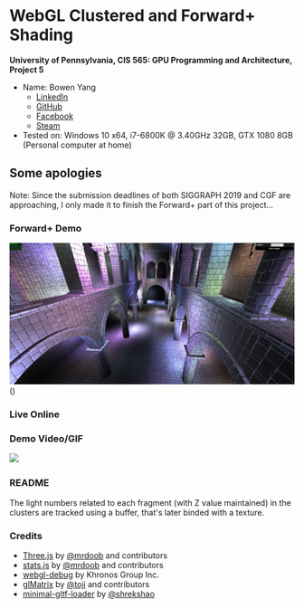 WebGL Clustered and Forward+ Shading
======================

**University of Pennsylvania, CIS 565: GPU Programming and Architecture, Project 5**

* Name: Bowen Yang
  * [LinkedIn](https://www.linkedin.com/in/%E5%8D%9A%E6%96%87-%E6%9D%A8-83bba6148)
  * [GitHub](https://github.com/Grillnov)
  * [Facebook](https://www.facebook.com/yang.bowen.7399)
  * [Steam](https://steamcommunity.com/id/grillnov)
* Tested on: Windows 10 x64, i7-6800K @ 3.40GHz 32GB, GTX 1080 8GB (Personal computer at home)

## Some apologies
Note: Since the submission deadlines of both SIGGRAPH 2019 and CGF are approaching, I only made it to finish the Forward+ part of this project...

### Forward+ Demo

![](Screenshot.png)()

### Live Online

### Demo Video/GIF

[![](img/video.png)]()

### README

The light numbers related to each fragment (with Z value maintained) in the clusters are tracked using a buffer, that's later binded with a texture.

### Credits

* [Three.js](https://github.com/mrdoob/three.js) by [@mrdoob](https://github.com/mrdoob) and contributors
* [stats.js](https://github.com/mrdoob/stats.js) by [@mrdoob](https://github.com/mrdoob) and contributors
* [webgl-debug](https://github.com/KhronosGroup/WebGLDeveloperTools) by Khronos Group Inc.
* [glMatrix](https://github.com/toji/gl-matrix) by [@toji](https://github.com/toji) and contributors
* [minimal-gltf-loader](https://github.com/shrekshao/minimal-gltf-loader) by [@shrekshao](https://github.com/shrekshao)
